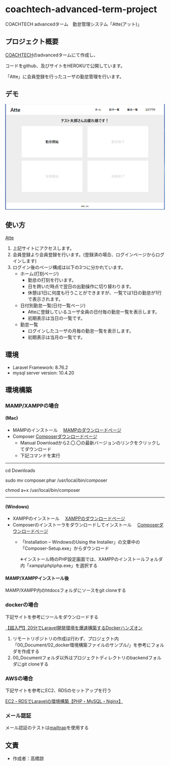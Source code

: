 # coachtech-advanced-term-project
COACHTECH advancedターム　勤怠管理システム「Atte(アット)」

## プロジェクト概要
[COACHTECH](https://coachtech.site/)のadvancedタームにて作成し、

コードをgithub、及びサイトをHEROKUで公開しています。

「Atte」に会員登録を行ったユーザの勤怠管理を行います。

## デモ
![デモ](./image.png)

## 使い方
[Atte](http://warm-gorge-44259.herokuapp.com/)

1. 上記サイトにアクセスします。
2. 会員登録より会員登録を行います。(登録済の場合、ログインページからログインします)
3. ログイン後のページ構成は以下の3つに分かれています。
    * ホーム(打刻ページ)
        * 勤怠の打刻を行います。
        * 日を跨いだ時点で翌日の出勤操作に切り替わります。
        * 休憩は1日に何度も行うことができますが、一覧では1日の勤怠が1行で表示されます。 
    * 日付別勤怠一覧(日付一覧ページ)
        * Atteに登録しているユーザ全員の日付毎の勤怠一覧を表示します。
        * 初期表示は当日の一覧です。
    * 勤怠一覧
        * ログインしたユーザの月毎の勤怠一覧を表示します。
        * 初期表示は当月の一覧です。

## 環境
* Laravel Framework: 8.76.2
* mysql server version: 10.4.20

## 環境構築
### MAMP/XAMPPの場合
#### (Mac)
* MAMPのインストール
　[MAMPのダウンロードページ](https://www.mamp.info/en/downloads/)
* Composer
   [Composerダウンロードページ](https://getcomposer.org/download/)
   * Manual Downloadから2.〇.〇の最新バージョンのリンクをクリックしてダウンロード
   * 下記コマンドを実行

------------------------------------------

 cd Downloads
 
 sudo mv composer.phar /usr/local/bin/composer
 
 chmod a+x /usr/local/bin/composer

------------------------------------------

#### (Windows)
* XAMPPのインストール
　[XAMPPのダウンロードページ](https://www.apachefriends.org/jp/index.html)
* Composerのインストーラをダウンロードしてインストール
　[Composerダウンロードページ](https://getcomposer.org/doc/00-intro.md#installation-windows)
   * 「Installation – WindowsのUsing the Installer」の文章中の「Composer-Setup.exe」からダウンロード

     ※インストール時のPHP設定画面では、XAMPPのインストールフォルダ内「xampp\php\php.exe」を選択する

#### MAMP/XAMPPインストール後
MAMP/XAMPP内のhtdocsフォルダにソースをgit cloneする

### dockerの場合
下記サイトを参考にツールをダウンロードする

[【超入門】20分でLaravel開発環境を爆速構築するDockerハンズオン](https://qiita.com/ucan-lab/items/56c9dc3cf2e6762672f4)

1. リモートリポジトリの作成は行わず、プロジェクト内「00_Document/02_docker環境構築ファイルのサンプル/」を参考にフォルダを作成する
2. 00_Documentフォルダ以外はプロジェクトディレクトリのbackendフォルダにgit cloneする

### AWSの場合
下記サイトを参考にEC2、RDSのセットアップを行う

[EC2・RDSでLaravelの環境構築【PHP・MySQL・Nginx】](https://qiita.com/yuta_sawamura/items/e925ac687eddfef359fa)

### メール認証
メール認証のテストは[mailtrap](https://mailtrap.io/)を使用する

## 文責
* 作成者：高橋諒

